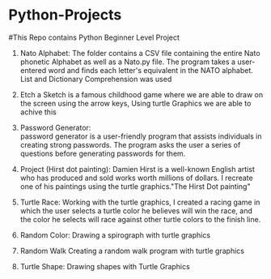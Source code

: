 # Python-Projects
#This Repo contains Python Beginner Level Project


1. Nato Alphabet:
    The folder contains a CSV file containing the entire Nato phonetic Alphabet as well as a Nato.py file. The program takes a user-entered word and finds each letter's    equivalent in the NATO alphabet. List and Dictionary Comprehension was used

2. Etch a Sketch is a famous childhood game where we are able to draw on the screen using the arrow keys, Using turtle Graphics we are able to achive this


3. Password Generator:  
password generator is a user-friendly program that assists individuals in creating strong passwords. The program asks the user a series of questions before generating passwords for them.

4. Project (Hirst dot painting): 
Damien Hirst is a well-known English artist who has produced and sold works worth millions of dollars. I recreate one of his paintings using the turtle graphics."The Hirst Dot painting"

5. Turtle Race:
Working with the turtle graphics, I created a racing game in which the user selects a turtle color he believes will win the race, and the color he selects will race against other turtle colors to the finish line.


6. Random Color: 
  Drawing a spirograph with turtle graphics

7. Random Walk
 Creating a random walk program with turtle graphics
 
 8. Turtle Shape:
  Drawing shapes with Turtle Graphics

